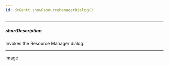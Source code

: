 ```yaml
---
id: dxGantt.showResourceManagerDialog()
---
```

---
##### shortDescription
Invokes the Resource Manager dialog.

---

image

